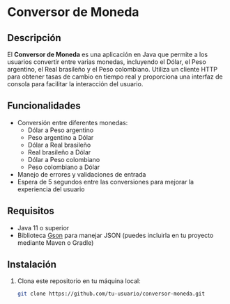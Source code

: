 # Conversor de Moneda

## Descripción

El **Conversor de Moneda** es una aplicación en Java que permite a los usuarios convertir entre varias monedas, incluyendo el Dólar, el Peso argentino, el Real brasileño y el Peso colombiano. Utiliza un cliente HTTP para obtener tasas de cambio en tiempo real y proporciona una interfaz de consola para facilitar la interacción del usuario.

## Funcionalidades

- Conversión entre diferentes monedas:
  - Dólar a Peso argentino
  - Peso argentino a Dólar
  - Dólar a Real brasileño
  - Real brasileño a Dólar
  - Dólar a Peso colombiano
  - Peso colombiano a Dólar
- Manejo de errores y validaciones de entrada
- Espera de 5 segundos entre las conversiones para mejorar la experiencia del usuario

## Requisitos

- Java 11 o superior
- Biblioteca [Gson](https://github.com/google/gson) para manejar JSON (puedes incluirla en tu proyecto mediante Maven o Gradle)

## Instalación

1. Clona este repositorio en tu máquina local:

   ```bash
   git clone https://github.com/tu-usuario/conversor-moneda.git
